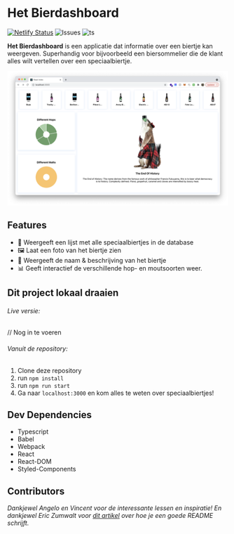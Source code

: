 # Het Bierdashboard
[![Netlify Status](https://api.netlify.com/api/v1/badges/746ff344-8551-4ec7-a826-7a3e10bc05b5/deploy-status)](https://app.netlify.com/sites/kind-wilson-8e1256/deploys)
![Issues](https://img.shields.io/github/issues/melvinidema/frontend-applications)
![ts](https://badgen.net/badge/-/TypeScript?icon=typescript&label&labelColor=blue&color=555555)

**Het Bierdashboard** is een applicatie dat informatie
over een biertje kan weergeven. Superhandig voor bijvoorbeeld een
biersommelier die de klant alles wilt vertellen over een speciaalbiertje.

![Screenshot van Dasboard](logbook/Schermafbeelding%202021-12-01%20om%2013.27.21.png)

## Features
- 📄 Weergeeft een lijst met alle speciaalbiertjes in de database
- 🖼 Laat een foto van het biertje zien
- 🍺 Weergeeft de naam & beschrijving van het biertje
- 📊 Geeft interactief de verschillende hop- en moutsoorten weer.

## Dit project lokaal draaien
###### Live versie:
// Nog in te voeren
###### Vanuit de repository:
1. Clone deze repository
2. run `npm install`
3. run `npm run start`
4. Ga naar `localhost:3000` en kom alles te weten over speciaalbiertjes!

## Dev Dependencies
- Typescript
- Babel
- Webpack
- React
- React-DOM
- Styled-Components

## Contributors
*Dankjewel Angelo en Vincent voor de interessante lessen en inspiratie! En
dankjewel Eric Zumwalt voor [dit artikel](https://medium.com/chingu/keys-to-a-well-written-readme-55c53d34fe6d) over hoe je een goede README schrijft.*
